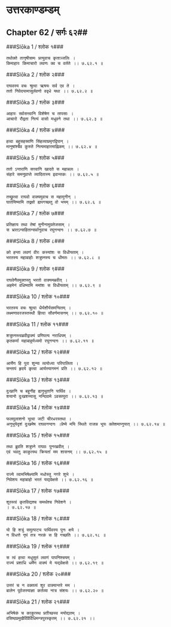 उत्तरकाण्डम्डम्
===============================


## Chapter 62  / सर्गः ६२##


###Slōka 1 / श्लोक १###


    तथोक्ते तानृषीन्रामः प्रत्युवाच कृताञ्जलिः ।
    किमाहारः किमाचारो लवणः क्व च वर्तते ।। ७.६२.१ ॥


###Slōka 2 / श्लोक २###


    राघवस्य वचः श्रुत्वा ऋषयः सर्व एव ते ।
    ततो निवेदयामासुर्लवणो ववृधे यथा ।। ७.६२.२ ॥


###Slōka 3 / श्लोक ३###


    आहारः सर्वसत्त्वानि विशेषेण च तापसाः ।
    आचारो रौद्रता नित्यं वासो मधुवने तथा ।। ७.६२.३ ॥


###Slōka 4 / श्लोक ४###


    हत्वा बहुसहस्राणि सिंहव्याघ्रमृगद्विपान् ।
    मानुषांश्चैव कुरुते नित्यमाहारमाह्निकम् ।। ७.६२.४ ॥


###Slōka 5 / श्लोक ५###


    ततो ऽन्तराणि सत्त्वानि खादते स महाबलः ।
    संहारे समनुप्राप्ते व्यादितास्य इवान्तकः ।। ७.६२.५ ॥


###Slōka 6 / श्लोक ६###


    तच्छ्रुत्वा राघवो वाक्यमुवाच स महामुनीन् ।
    घातयिष्यामि तद्रक्षो ह्यपगच्छतु वो भयम् ।। ७.६२.६ ॥


###Slōka 7 / श्लोक ७###


    प्रतिज्ञाय तथा तेषां मुनीनामुग्रतेजसाम् ।
    स भ्रातऽन्सहितान्सर्वानुवाच रघुनन्दनः ।। ७.६२.७ ॥


###Slōka 8 / श्लोक ८###


    को हन्ता लवणं वीरः कस्यांशः स विधीयताम् ।
    भरतस्य महाबाहोः शत्रुघ्नस्य च धीमतः ।। ७.६२.८ ॥


###Slōka 9 / श्लोक ९###


    राघवेणैवमुक्तस्तु भरतो वाक्यमब्रवीत् ।
    अहमेनं वधिष्यामि ममांशः स विधीयताम् ।। ७.६२.९ ॥


###Slōka 10 / श्लोक १०###


    भरतस्य वचः श्रुत्वा धैर्यशौर्यसमन्वितम् ।
    लक्ष्मणावरजस्तस्थौ हित्वा सौवर्णमासनम् ।। ७.६२.१० ॥


###Slōka 11 / श्लोक ११###


    शत्रुघ्नस्त्वब्रवीद्वाक्यं प्रणिपत्य नराधिपम् ।
    कृतकर्मा महाबाहुर्मध्यमो रघुनन्दनः ।। ७.६२.११ ॥


###Slōka 12 / श्लोक १२###


    आर्येण हि पुरा शून्या त्वयोध्या परिपालिता ।
    सन्तापं हृदये कृत्वा आर्यस्यागमनं प्रति ।। ७.६२.१२ ॥


###Slōka 13 / श्लोक १३###


    दुःखानि च बहूनीह ह्यनुभूतानि पार्थिव ।
    शयानो दुःखशय्यासु नन्दिग्रामे ऽवसत्पुरा ।। ७.६२.१३ ॥


###Slōka 14 / श्लोक १४###


    फलमूलाशनो भूत्वा जटी चीरधरस्तथा ।
    अनुभूयेदृशं दुःखमेष राघवनन्दनः ।प्रेष्ये मयि स्थिते राजन्न भूयः क्लेशमाप्नुयात् ।। ७.६२.१४ ॥


###Slōka 15 / श्लोक १५###


    तथा ब्रुवति शत्रुघ्ने राघवः पुनरब्रवीत् ।
    एवं भवतु काकुत्स्थ क्रियतां मम शासनम् ।। ७.६२.१५ ॥


###Slōka 16 / श्लोक १६###


    राज्ये त्वामभिषेक्ष्यामि मधोस्तु नगरे शुभे ।
    निवेशय महाबाहो भरतं यद्यवेक्षसे ।। ७.६२.१६ ॥


###Slōka 17 / श्लोक १७###


    शूरस्त्वं कृतविद्यश्च समर्थश्च निवेशने ।
    । ७.६२.१७ ॥


###Slōka 18 / श्लोक १८###


    यो हि शत्रुं समुत्पाट्य पार्थिवस्य पुनः क्षये ।
    न विधत्ते नृपं तत्र नरकं स हि गच्छति ।। ७.६२.१८ ॥


###Slōka 19 / श्लोक १९###


    स त्वं हत्वा मधुसुतं लवणं पापनिश्चयम् ।
    राज्यं प्रशाधि धर्मेण वाक्यं मे यद्यवेक्षसे ।। ७.६२.१९ ॥


###Slōka 20 / श्लोक २०###


    उत्तरं च न वक्तव्यं शूर वाक्यान्तरे मम ।
    बालेन पूर्वजस्याज्ञा कर्तव्या नात्र संशयः ।। ७.६२.२० ॥


###Slōka 21 / श्लोक २१###


    अभिषेकं च काकुत्स्थ प्रतीच्छस्व मयोद्यतम् ।
    वसिष्ठप्रमुखैर्विप्रैर्विधिमन्त्रपुरस्कृतम् ।। ७.६२.२१ ।।


